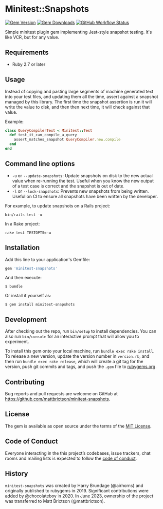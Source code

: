 # Minitest::Snapshots

[![Gem Version](https://img.shields.io/gem/v/minitest-snapshots)](https://rubygems.org/gems/minitest-snapshots)
[![Gem Downloads](https://img.shields.io/gem/dt/minitest-snapshots)](https://www.ruby-toolbox.com/projects/minitest-snapshots)
[![GitHub Workflow Status](https://img.shields.io/github/actions/workflow/status/mattbrictson/minitest-snapshots/ci.yml)](https://github.com/mattbrictson/minitest-snapshots/actions/workflows/ci.yml)

Simple minitest plugin gem implementing Jest-style snapshot testing. It's like VCR, but for any value.

## Requirements

- Ruby 2.7 or later

## Usage

Instead of copying and pasting large segments of machine generated text into your test files, and updating them all the time, assert against a snapshot managed by this library. The first time the snapshot assertion is run it will write the value to disk, and then then next time, it will check against that value.

Example:

```ruby
class QueryCompilerText < Minitest::Test
  def test_it_can_compile_a_query
    assert_matches_snapshot QueryCompiler.new.compile
  end
end
```

## Command line options

- `-u` or `--update-snapshots`: Update snapshots on disk to the new actual value when re-running the test. Useful when you know the new output of a test case is correct and the snapshot is out of date.
- `-l` or `--lock-snapshots`: Prevents new snapshots from being written. Useful on CI to ensure all snapshots have been written by the developer.

For example, to update snapshots on a Rails project:

    bin/rails test -u

In a Rake project:

    rake test TESTOPTS=-u

## Installation

Add this line to your application's Gemfile:

```ruby
gem 'minitest-snapshots'
```

And then execute:

    $ bundle

Or install it yourself as:

    $ gem install minitest-snapshots

## Development

After checking out the repo, run `bin/setup` to install dependencies. You can also run `bin/console` for an interactive prompt that will allow you to experiment.

To install this gem onto your local machine, run `bundle exec rake install`. To release a new version, update the version number in `version.rb`, and then run `bundle exec rake release`, which will create a git tag for the version, push git commits and tags, and push the `.gem` file to [rubygems.org](https://rubygems.org).

## Contributing

Bug reports and pull requests are welcome on GitHub at https://github.com/mattbrictson/minitest-snapshots.

## License

The gem is available as open source under the terms of the [MIT License](LICENSE.txt).

## Code of Conduct

Everyone interacting in the this project’s codebases, issue trackers, chat rooms and mailing lists is expected to follow the [code of conduct](CODE_OF_CONDUCT.md).

## History

`minitest-snapshots` was created by Harry Brundage (@airhorns) and originally published to rubygems in 2019. Significant contributions were [added](https://github.com/mattbrictson/minitest-snapshots/pull/6) by @chocolateboy in 2020. In June 2023, ownership of the project was transferred to Matt Brictson (@mattbrictson).
